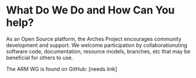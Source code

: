 
# What Do We Do and How Can You help?

As an Open Source platform, the Arches Project encourages community development and support. 
We welcome participation by collaborationuting software code, documentation, resource models, branches, etc 
that may be beneficial for others to use.

The ARM WG is found on GitHub: [needs link]